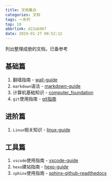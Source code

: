 ```yaml
---
title: 文档集合
categories: 文档
tags: 一系列
top: 10
abbrlink: d22ab967
date: 2019-01-27 00:52:12
---
```


列出整理成册的文档，已备参考

## 基础篇

1. 翻墙指南 - [wall-guide](https://wall-guide.readthedocs.io/zh/latest/)
2. `markdown`语法 - [markdown-guide](https://zj-markdown-guide.readthedocs.io/zh/latest/)
3. 计算机基础知识 - [computer_foundation](https://zj-computer-foundation.readthedocs.io/zh_CN/latest/)
4. `git`使用指南 - [git指南](https://zj-git-guide.readthedocs.io/zh_CN/latest/)

## 进阶篇

1. `Linux`相关知识 - [linux-guide](https://zj-linux-guide.readthedocs.io/zh_CN/latest/)

## 工具篇

1. `vscode`使用指南 - [vscode-guide](https://vscode-guide.readthedocs.io/zh_CN/latest/)
2. `hexo`建站指南 - [hexo-guide](https://hexo-guide.readthedocs.io/zh_CN/latest/)
3. `sphinx`使用指南 - [sphinx-github-readthedocs](https://zj-sphinx-github-readthedocs.readthedocs.io/en/latest/)

